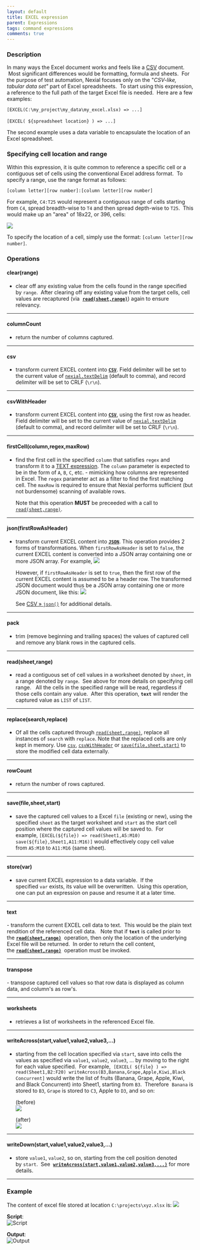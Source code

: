 ```yaml
---
layout: default
title: EXCEL expression
parent: Expressions
tags: command expressions
comments: true
---
```



### Description
In many ways the Excel document works and feels like a [CSV](CSVexpression) document.  Most significant differences 
would be formatting, formula and sheets.  For the purpose of test automation, Nexial focuses only on the 
"_CSV-like, tabular data set"_ part of Excel spreadsheets.  To start using this expression, a reference to the full 
path of the target Excel file is needed.  Here are a few examples:

`[EXCEL(C:\my_project\my_data\my_excel.xlsx) => ...]`

`[EXCEL( ${spreadsheet location} ) => ...]` 

The second example uses a data variable to encapsulate the location of an Excel spreadsheet.


### Specifying cell location and range
Within this expression, it is quite common to reference a specific cell or a contiguous set of cells using the 
conventional Excel address format.  To specify a range, use the range format as follows:

`[column letter][row number]:[column letter][row number]`

For example, `C4:T25` would represent a contiguous range of cells starting from `C4`, spread breadth-wise to `T4` and 
then spread depth-wise to `T25`.  This would make up an "area" of 18x22, or 396, cells:

![](image/EXCELexpression_01.png)

To specify the location of a cell, simply use the format: `[column letter][row number]`.


### Operations
#### clear(range)
- clear off any existing value from the cells found in the range specified by `range`.  After 
  clearing off any existing value from the target cells, cell values are recaptured (via 
  **[`read(sheet,range)`](#read(sheet,range))**) again to ensure relevancy.

-----

#### columnCount
- return the number of columns captured.

-----

#### csv
- transform current EXCEL content into **[`CSV`](CSVexpression)**. Field delimiter will be set to the current value of
  [`nexial.textDelim`](../systemvars/index#nexial.textDelim) (default to comma), and record delimiter will be set to
  CRLF (`\r\n`).

-----

#### csvWithHeader
- transform current EXCEL content into **[`CSV`](CSVexpression)**, using the first row as header. Field delimiter will 
  be set to the current value of [`nexial.textDelim`](../systemvars/index#nexial.textDelim) (default to comma), and 
  record delimiter will be set to CRLF (`\r\n`).

-----

#### firstCell(column,regex,maxRow)
- find the first cell in the specified `column` that satisfies `regex` and transform it to a 
  [TEXT expression](TEXTexpression). The `column` parameter is expected to be in the form of `A`, `B`, `C`, etc. - 
  mimicking how columns are represented in Excel. The `regex` parameter act as a filter to find the first matching
  cell. The `maxRow` is required to ensure that Nexial performs sufficient (but not burdensome) scanning of available
  rows.

  Note that this operation **MUST** be preceeded with a call to [`read(sheet,range)`](#readsheetrange).
  
-----

#### json(firstRowAsHeader)
- transform current EXCEL content into **[`JSON`](JSONexpression)**. This operation provides 2 forms of transformations.
  When `firstRowAsHeader` is set to `false`, the current EXCEL content is converted into a JSON array containing one or 
  more JSON array. For example,
  ![](../expressions/image/csv_04.jpg)

  However, if `firstRowAsHeader` is set to `true`, then the first row of the current EXCEL content is assumed to be a
  header row. The transformed JSON document would thus be a JSON array containing one or more JSON document, like this:
  ![](../expressions/image/csv_02.jpg)
  
  See [CSV &raquo; `json()`](CSVexpression#json) for additional details.

-----

#### pack
- trim (remove beginning and trailing spaces) the values of captured cell and remove any blank rows in 
  the captured cells.

-----

#### read(sheet,range)
- read a contiguous set of cell values in a worksheet denoted by `sheet`, in a range 
  denoted by `range`.  See above for more details on specifying cell range.   All the cells in the specified range 
  will be read, regardless if those cells contain any value.  After this operation, **`text`** will render the 
  captured value as `LIST` of `LIST`.

-----

#### replace(search,replace)
- Of all the cells captured through [`read(sheet,range)`](#readsheetrange), replace all instances of `search` with 
  `replace`. Note that the replaced cells are only kept in memory. Use [`csv`](#csv), [`csvWithHeader`](#csvwithheader)
  or [`save(file,sheet,start)`](#savefilesheetstart) to store the modified cell data externally.

-----


#### rowCount
- return the number of rows captured.

-----

#### save(file,sheet,start)
- save the captured cell values to a Excel `file` (existing or new), using the 
  specified `sheet` as the target worksheet and `start` as the start cell position where the captured cell values will 
  be saved to.  For example, `[EXCEL(${file}) => read(Sheet1,A5:M10) save(${file},Sheet1,A11:M16)]` would effectively 
  copy cell value from `A5:M10` to `A11:M16` (same sheet).

-----

#### store(var)
- save current EXCEL expression to a data variable.  If the specified `var` exists, its value will 
  be overwritten.  Using this operation, one can put an expression on pause and resume it at a later time.

-----

#### text
- transform the current EXCEL cell data to text.  This would be the plain text rendition of the 
  referenced cell data.   Note that if **`text`** is called prior to the **[`read(sheet,range)`](#read(sheet,range))** 
  operation, then only the location of the underlying Excel file will be returned.  In order to return the cell 
  content, the **[`read(sheet,range)`](#read(sheet,range))**  operation must be invoked.

-----

#### transpose
- transpose captured cell values so that row data is displayed as column data, and column's as row's.

-----

#### worksheets
- retrieves a list of worksheets in the referenced Excel file.

-----

#### writeAcross(start,value1,value2,value3,...)
- starting from the cell location specified via `start`, save 
  into cells the values as specified via `value1`, `value2`, `value3`, ... by moving to the right for each value 
  specified.  For example, 
  `[EXCEL( ${file} ) => read(Sheet1,B2:F20) writeAcross(B3,Banana,Grape,Apple,Kiwi,Black Concurrent]` would write 
  the list of fruits (Banana, Grape, Apple, Kiwi, and Black Concurrent) into Sheet1, starting from `B3`.  Therefore 
  `Banana` is stored to `B3`, `Grape` is stored to `C3`, Apple to `D3`, and so on:
    
  (before)  
  ![](image/EXCELexpression_02.png)  

  (after)  
  ![](image/EXCELexpression_03.png)

-----

#### writeDown(start,value1,value2,value3,...)
- store `value1`, `value2`, so on, starting from the cell position denoted by `start`.  See 
  **[`writeAcross(start,value1,value2,value3,...)`](#writeacross(start,value1,value2,value3,...))** for more details.

-----


### Example
The content of excel file stored at location `C:\projects\xyz.xlsx` is:
![](image/EXCELexpression_04.png)
 
**Script**:<br/>
![Script](image/EXCELexpression_05.png)

**Output**:<br/>
![Output](image/EXCELexpression_06.png)
